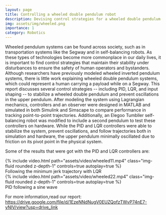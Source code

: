 ```yaml
---
layout: page
title: Controlling a wheeled double pendulum robot
description: Devising control strategies for a wheeled double pendulum robot
img: assets/img/wheeled.png
importance: 1
category: Robotics
---
```


Wheeled pendulum systems can be found across society, such as in transportation systems like the Segway and in self-balancing robots. As these types of technologies become more commonplace in our daily lives, it is important to find control strategies that maintain their stability under disturbances to ensure the safety of human operators and bystanders. Although researchers have previously modeled wheeled inverted pendulum systems, there is little work explaining wheeled double pendulum systems, which could represent a human carrying a payload while on a Segway. This report discusses several control strategies -- including PID, LQR, and input shaping -- to stabilize a wheeled double pendulum and prevent oscillations in the upper pendulum. After modeling the system using Lagrangian mechanics, controllers and an observer were designed in MATLAB and simulated in both Simulink and Simscape to compare performance in tracking point-to-point trajectories. Additionally, an Elegoo Tumbller self-balancing robot was modified to include a second pendulum to test these controllers on hardware. While the PID and LQR controllers were able to stabilize the system, prevent oscillations, and follow trajectories both in simulation and hardware, the upper pendulum minimally oscillated due to friction on its pivot point in the physical system. 

Some of the results that were got with the PID and LQR controllers are:

<div class="col-sm mt-3 mt-md-0">
        {% include video.html path="assets/video/wheeled11.mp4" class="img-fluid rounded z-depth-1" controls=true autoplay=true %}
</div>

<div class="caption">
    Following the minimum jerk trajectory with LQR
</div>

<div class="col-sm mt-3 mt-md-0">
        {% include video.html path="assets/video/wheeled22.mp4" class="img-fluid rounded z-depth-1" controls=true autoplay=true %}
</div>

<div class="caption">
    PID following a sine wave
</div>

For more information,read our report:<br>
https://drive.google.com/file/d/1EzeNNdNugV0EUZQofzTWvP74nE7-yNlV/view?usp=drive_link